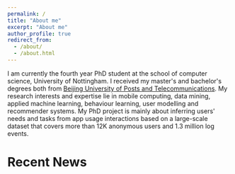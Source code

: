 ```yaml
---
permalink: /
title: "About me"
excerpt: "About me"
author_profile: true
redirect_from: 
  - /about/
  - /about.html
---
```


I am currently the fourth year PhD student at the school of computer science, University of Nottingham. I received my master's and bachelor's degrees both from [Beijing University of Posts and Telecommunications](https://english.bupt.edu.cn/). My research interests and expertise lie in mobile computing, data mining, applied machine learning, behaviour learning, user modelling and recommender systems. My PhD project is mainly about inferring users' needs and tasks from app usage interactions based on a large-scale dataset that covers more than 12K anonymous users and 1.3 million log events.


Recent News
======
